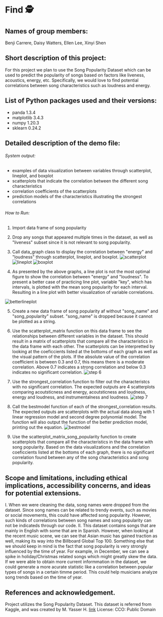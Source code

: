 # Find 🕵️

## Names of group members: 
Benji Carrere, Daisy Watters, Ellen Lee, Xinyi Shen 

## Short description of this project: 
For this project we plan to use the Song Popularity Dataset which can be used to predict the popularity of songs based on factors like liveness, acoustics, energy, etc. Specifically, we would love to find potential correlations between song characteristics such as loudness and energy. 

## List of Python packages used and their versions:
- panda 1.3.4
- matplotlib 3.4.3
- numpy 1.20.3
- sklearn 0.24.2


## Detailed description of the demo file:

###### System output: 
 - examples of data visualization between variables through scatterplot, lineplot, and boxplot
 - scatterplots that indicate the correlation between the different song characteristics
 - correlation coefficients of the scatterplots
 - prediction models of the characteristics illustrating the strongest correlations 

###### How to Run:
1. Import data frame of song popularity
2. Drop any songs that appeared multiple times in the dataset, as well as "liveness" subset since it is not relevant to song popularity.
3. Call data_graph class to display the correlation between "energy" and "loudness" through scatterplot, lineplot, and boxplot. 
![scatterplot](https://user-images.githubusercontent.com/114321320/206331509-f0838446-09b1-4f61-9c2a-d62f1b38280c.png)
![lineplot](https://user-images.githubusercontent.com/114321320/206331577-0d9f84eb-c6c7-4b97-910f-2c505a33cbac.png)
![boxplot](https://user-images.githubusercontent.com/114321320/206331608-ebf681b0-31cd-4a0e-b9b4-d711ef875def.png)

4. As presented by the above graphs, a line plot is not the most optimal figure to show the correlation between "energy" and "loudness". To present a better case of practicing line plot, variable "key", which has intervals, is plotted with the mean song popularity for each interval. Resulting in a line plot with better visualization of variable correlations.

![betterlineplot](https://user-images.githubusercontent.com/114321320/206331695-03a1826e-dd23-4b69-897a-16d3084bd27c.png)

5. Create a new data frame of song popularity af without "song_name" and "song_popularity" subset. "song_name" is dropped because it cannot be plotted as a string. 
6. Use the scatterplot_matrix function on this data frame to see the relationships between different variables in the dataset. This should result in a matrix of scatterplots that compare all the characteristics in the data frame with each other. The scatterplots can be interpretted by looking at the coeficcients listed at the bottoms of each graph as well as the visual pattern of the plots. If the absolute value of the correlation coefficient is between 0.3 and 0.7, this means there is a moderate correlation. Above 0.7 indicates a strong correlation and below 0.3 indicates no significant correlation.
![step 6](https://user-images.githubusercontent.com/114321320/205517811-5ad2978a-475d-4584-b89d-0ee519b2e8dc.png)

7. Use the strongest_correlation function to filter out the characteristcs with no significant correlation. The expected outputs are 4 scatterplots comparing acoutsticness and energy, acoutsticness and loudness, energy and loudness, and instrumentalness and loudness. 
![step 7](https://user-images.githubusercontent.com/114321320/205518052-e91987f1-f7e8-4137-a9fe-b675dd68536b.png)

8. Call the bestmodel function of each of the strongest_correlation results. The expected outputs are scatterplots with the actual data along with 1 linear regression model and second degree polynomial model. The function will also output the function of the better prediction model, printing out the equation.
![bestmodel](https://user-images.githubusercontent.com/114321320/206332392-07332f79-bd50-49a4-9eaa-8cbec029d1d5.png)

9. Use the scatterplot_matrix_song_popularity function to create scatterplots that compare all the characteristics in the data frame with song popularity. Based on the data visualizations and the correlation coeficcients listed at the bottoms of each graph, there is no significant correlation found between any of the song characteristics and song popularity.

## Scope and limitations, including ethical implications, accessibility concerns, and ideas for potential extensions.
I. When we were cleaning the data, song names were dropped from the dataset. Since song names can be related to trendy events, such as movies or social movements, this could have affected song popularity. However, such kinds of correlations between song names and song popularity can not be indicateds through our code. 
II. This dataset contains songs that are mainly in English with some that are in Spanish. However, when looking at the recent music scene, we can see that Asian music has gained traction as well, making its way into the Billboard Global Top 100. Something else that we should keep in mind is the fact that song popularity is very strongly influenced by the time of year. For example, in December, we can see a spike in holiday/Christmas related songs which might greatly skew the data. If we were able to obtain more current informmation in the dataset, we could generate a more acurate statistic like a correlation between popular types of songs in a certain timme period. This could help musicians analyze song trends based on the time of year. 

## References and acknowledgement.
Project utilizes the Song Popularity Dataset. This dataset is referred from Kaggle, and was created by M. Yasser H. 
[link](https://www.kaggle.com/datasets/yasserh/song-popularity-dataset/discussion?resource=download)
License: CCO: Public Domain
